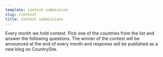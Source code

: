 ```yaml
---
template: contest-submission
slug: /contest
title: Contest submissions
---
```

Every month we hold contest. Pick one of the countries from the list and answer the following questions. The winner of the contest will be announced at the end of every month and respones will be published as a new blog on CountrySite.